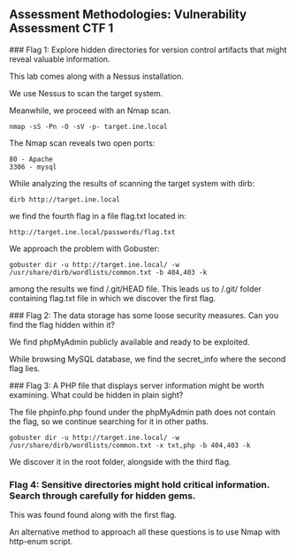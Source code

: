## Assessment Methodologies: Vulnerability Assessment CTF 1

### Flag 1: Explore hidden directories for version control artifacts that might reveal valuable information.

This lab comes along with a Nessus installation.

We use Nessus to scan the target system.

Meanwhile, we proceed with an Nmap scan.
```
nmap -sS -Pn -O -sV -p- target.ine.local
```
The Nmap scan reveals two open ports:
```
80 - Apache
3306 - mysql
```
While analyzing the results of scanning the target system with dirb:
```
dirb http://target.ine.local
```
we find the fourth flag in a file flag.txt located in:
```
http://target.ine.local/passwords/flag.txt
```
We approach the problem with Gobuster:
```
gobuster dir -u http://target.ine.local/ -w /usr/share/dirb/wordlists/common.txt -b 404,403 -k
```
among the results we find /.git/HEAD file. This leads us to /.git/ folder containing flag.txt file in which we discover the first flag.


### Flag 2: The data storage has some loose security measures. Can you find the flag hidden within it?

We find phpMyAdmin publicly available and ready to be exploited.

While browsing MySQL database, we find the secret_info where the second flag lies.

### Flag 3: A PHP file that displays server information might be worth examining. What could be hidden in plain sight?

The file phpinfo.php found under the phpMyAdmin path does not contain the flag, so we continue searching for it in other paths.
```
gobuster dir -u http://target.ine.local/ -w /usr/share/dirb/wordlists/common.txt -x txt,php -b 404,403 -k
```
We discover it in the root folder, alongside with the third flag.


### Flag 4: Sensitive directories might hold critical information. Search through carefully for hidden gems.

This was found found along with the first flag.

An alternative method to approach all these questions is to use Nmap with http-enum script.

